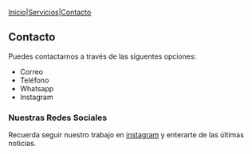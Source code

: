 [Inicio](https://tucasainspecciona.github.io)|[Servicios](https://tucasainspecciona.github.io/servicios.md)|[Contacto](https://tucasainspecciona.github.io/contacto.md)

## Contacto

Puedes contactarnos a través de las siguentes opciones:

- Correo
- Teléfono
- Whatsapp
- Instagram

### Nuestras Redes Sociales

Recuerda seguir nuestro trabajo en [instagram](#) y enterarte de las últimas noticias.
